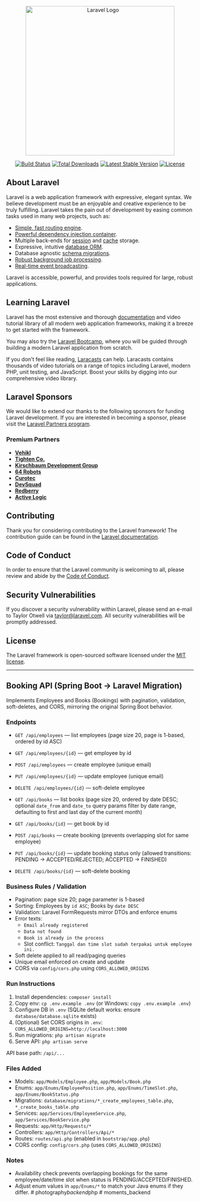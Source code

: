 <p align="center"><a href="https://laravel.com" target="_blank"><img src="https://raw.githubusercontent.com/laravel/art/master/logo-lockup/5%20SVG/2%20CMYK/1%20Full%20Color/laravel-logolockup-cmyk-red.svg" width="400" alt="Laravel Logo"></a></p>

<p align="center">
<a href="https://github.com/laravel/framework/actions"><img src="https://github.com/laravel/framework/workflows/tests/badge.svg" alt="Build Status"></a>
<a href="https://packagist.org/packages/laravel/framework"><img src="https://img.shields.io/packagist/dt/laravel/framework" alt="Total Downloads"></a>
<a href="https://packagist.org/packages/laravel/framework"><img src="https://img.shields.io/packagist/v/laravel/framework" alt="Latest Stable Version"></a>
<a href="https://packagist.org/packages/laravel/framework"><img src="https://img.shields.io/packagist/l/laravel/framework" alt="License"></a>
</p>

## About Laravel

Laravel is a web application framework with expressive, elegant syntax. We believe development must be an enjoyable and creative experience to be truly fulfilling. Laravel takes the pain out of development by easing common tasks used in many web projects, such as:

- [Simple, fast routing engine](https://laravel.com/docs/routing).
- [Powerful dependency injection container](https://laravel.com/docs/container).
- Multiple back-ends for [session](https://laravel.com/docs/session) and [cache](https://laravel.com/docs/cache) storage.
- Expressive, intuitive [database ORM](https://laravel.com/docs/eloquent).
- Database agnostic [schema migrations](https://laravel.com/docs/migrations).
- [Robust background job processing](https://laravel.com/docs/queues).
- [Real-time event broadcasting](https://laravel.com/docs/broadcasting).

Laravel is accessible, powerful, and provides tools required for large, robust applications.

## Learning Laravel

Laravel has the most extensive and thorough [documentation](https://laravel.com/docs) and video tutorial library of all modern web application frameworks, making it a breeze to get started with the framework.

You may also try the [Laravel Bootcamp](https://bootcamp.laravel.com), where you will be guided through building a modern Laravel application from scratch.

If you don't feel like reading, [Laracasts](https://laracasts.com) can help. Laracasts contains thousands of video tutorials on a range of topics including Laravel, modern PHP, unit testing, and JavaScript. Boost your skills by digging into our comprehensive video library.

## Laravel Sponsors

We would like to extend our thanks to the following sponsors for funding Laravel development. If you are interested in becoming a sponsor, please visit the [Laravel Partners program](https://partners.laravel.com).

### Premium Partners

- **[Vehikl](https://vehikl.com)**
- **[Tighten Co.](https://tighten.co)**
- **[Kirschbaum Development Group](https://kirschbaumdevelopment.com)**
- **[64 Robots](https://64robots.com)**
- **[Curotec](https://www.curotec.com/services/technologies/laravel)**
- **[DevSquad](https://devsquad.com/hire-laravel-developers)**
- **[Redberry](https://redberry.international/laravel-development)**
- **[Active Logic](https://activelogic.com)**

## Contributing

Thank you for considering contributing to the Laravel framework! The contribution guide can be found in the [Laravel documentation](https://laravel.com/docs/contributions).

## Code of Conduct

In order to ensure that the Laravel community is welcoming to all, please review and abide by the [Code of Conduct](https://laravel.com/docs/contributions#code-of-conduct).

## Security Vulnerabilities

If you discover a security vulnerability within Laravel, please send an e-mail to Taylor Otwell via [taylor@laravel.com](mailto:taylor@laravel.com). All security vulnerabilities will be promptly addressed.

## License

The Laravel framework is open-sourced software licensed under the [MIT license](https://opensource.org/licenses/MIT).

---

## Booking API (Spring Boot -> Laravel Migration)

Implements Employees and Books (Bookings) with pagination, validation, soft-deletes, and CORS, mirroring the original Spring Boot behavior.

### Endpoints

- `GET /api/employees` — list employees (page size 20, page is 1-based, ordered by id ASC)
- `GET /api/employees/{id}` — get employee by id
- `POST /api/employees` — create employee (unique email)
- `PUT /api/employees/{id}` — update employee (unique email)
- `DELETE /api/employees/{id}` — soft-delete employee

- `GET /api/books` — list books (page size 20, ordered by date DESC; optional `date_from` and `date_to` query params filter by date range, defaulting to first and last day of the current month)
- `GET /api/books/{id}` — get book by id
- `POST /api/books` — create booking (prevents overlapping slot for same employee)
- `PUT /api/books/{id}` — update booking status only (allowed transitions: PENDING -> ACCEPTED/REJECTED; ACCEPTED -> FINISHED)
- `DELETE /api/books/{id}` — soft-delete booking

### Business Rules / Validation

- Pagination: page size 20; page parameter is 1-based
- Sorting: Employees by `id ASC`; Books by `date DESC`
- Validation: Laravel FormRequests mirror DTOs and enforce enums
- Error texts:
  - `Email already registered`
  - `Data not found`
  - `Book is already in the process`
  - Slot conflict: `Tanggal dan time slot sudah terpakai untuk employee ini.`
- Soft delete applied to all read/paging queries
- Unique email enforced on create and update
- CORS via `config/cors.php` using `CORS_ALLOWED_ORIGINS`

### Run Instructions

1. Install dependencies: `composer install`
2. Copy env: `cp .env.example .env` (or Windows: `copy .env.example .env`)
3. Configure DB in `.env` (SQLite default works: ensure `database/database.sqlite` exists)
4. (Optional) Set CORS origins in `.env`: `CORS_ALLOWED_ORIGINS=http://localhost:3000`
5. Run migrations: `php artisan migrate`
6. Serve API: `php artisan serve`

API base path: `/api/...`

### Files Added

- Models: `app/Models/Employee.php`, `app/Models/Book.php`
- Enums: `app/Enums/EmployeePosition.php`, `app/Enums/TimeSlot.php`, `app/Enums/BookStatus.php`
- Migrations: `database/migrations/*_create_employees_table.php`, `*_create_books_table.php`
- Services: `app/Services/EmployeeService.php`, `app/Services/BookService.php`
- Requests: `app/Http/Requests/*`
- Controllers: `app/Http/Controllers/Api/*`
- Routes: `routes/api.php` (enabled in `bootstrap/app.php`)
- CORS config: `config/cors.php` (uses `CORS_ALLOWED_ORIGINS`)

### Notes

- Availability check prevents overlapping bookings for the same employee/date/time slot when status is PENDING/ACCEPTED/FINISHED.
- Adjust enum values in `app/Enums/*` to match your Java enums if they differ.
#   p h o t o g r a p h y _ b a c k e n d _ p h p  
 #   m o m e n t s _ b a c k e n d  
 